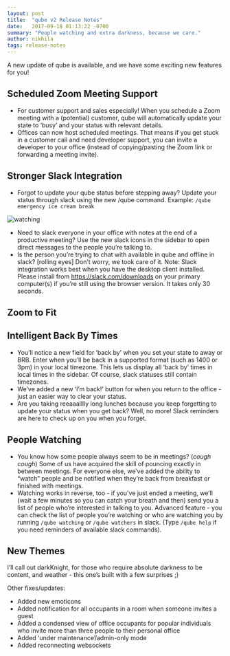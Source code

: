 ```yaml
---
layout: post
title:  "qube v2 Release Notes"
date:   2017-09-18 01:13:22 -0700
summary: "People watching and extra darkness, because we care."
author: nikhila
tags: release-notes
---
```



A new update of qube is available, and we have some exciting new features for you!

## Scheduled Zoom Meeting Support
- For customer support and sales especially! When you schedule a Zoom meeting with a (potential) customer, qube will automatically update your state to ‘busy’ and your status with relevant details.
- Offices can now host scheduled meetings. That means if you get stuck in a customer call and need developer support, you can invite a developer to your office (instead of copying/pasting the Zoom link or forwarding a meeting invite).

## Stronger Slack Integration
- Forgot to update your qube status before stepping away? Update your status through slack using the new /qube command. Example: `/qube emergency ice cream break`

![watching]({{site.baseurl}}/pages/watching.png)

- Need to slack everyone in your office with notes at the end of a productive meeting? Use the new slack icons in the sidebar to open direct messages to the people you’re talking to.
- Is the person you’re trying to chat with available in qube and offline in slack? [rolling eyes] Don’t worry, we took care of it.
Note: Slack integration works best when you have the desktop client installed. Please install from https://slack.com/downloads on your primary computer(s) if you’re still using the browser version. It takes only 30 seconds.

## Zoom to Fit

## Intelligent Back By Times
- You’ll notice a new field for ‘back by’ when you set your state to away or BRB. Enter when you’ll be back in a supported format (such as 1400 or 3pm) in your local timezone. This lets us display all ‘back by’ times in local times in the sidebar. Of course, slack statuses still contain timezones.
- We’ve added a new ‘I’m back!’ button for when you return to the office - just an easier way to clear your status.
- Are you taking reeaaalllly long lunches because you keep forgetting to update your status when you get back? Well, no more! Slack reminders are here to check up on you when you forget.

## People Watching
- You know how some people always seem to be in meetings? (*cough cough*) Some of us have acquired the skill of pouncing exactly in between meetings. For everyone else, we’ve added the ability to “watch” people and be notified when they’re back from breakfast or finished with meetings.
- Watching works in reverse, too - if you’ve just ended a meeting, we’ll (wait a few minutes so you can catch your breath and then) send you a list of people who’re interested in talking to you.
Advanced feature - you can check the list of people you’re watching or who are watching you by running `/qube watching` or `/qube watchers` in slack. (Type `/qube help` if you need reminders of available slack commands).

## New Themes
I’ll call out darkKnight, for those who require absolute darkness to be content, and weather - this one’s built with a few surprises ;)

Other fixes/updates:
- Added new emoticons
- Added notification for all occupants in a room when someone invites a guest
- Added a condensed view of office occupants for popular individuals who invite more than three people to their personal office
- Added ‘under maintenance’/admin-only mode
- Added reconnecting websockets
